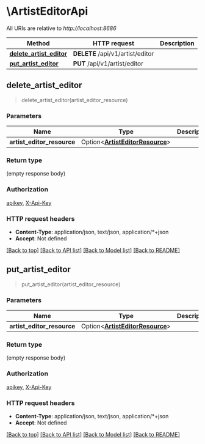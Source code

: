 # \ArtistEditorApi

All URIs are relative to *http://localhost:8686*

Method | HTTP request | Description
------------- | ------------- | -------------
[**delete_artist_editor**](ArtistEditorApi.md#delete_artist_editor) | **DELETE** /api/v1/artist/editor | 
[**put_artist_editor**](ArtistEditorApi.md#put_artist_editor) | **PUT** /api/v1/artist/editor | 



## delete_artist_editor

> delete_artist_editor(artist_editor_resource)


### Parameters


Name | Type | Description  | Required | Notes
------------- | ------------- | ------------- | ------------- | -------------
**artist_editor_resource** | Option<[**ArtistEditorResource**](ArtistEditorResource.md)> |  |  |

### Return type

 (empty response body)

### Authorization

[apikey](../README.md#apikey), [X-Api-Key](../README.md#X-Api-Key)

### HTTP request headers

- **Content-Type**: application/json, text/json, application/*+json
- **Accept**: Not defined

[[Back to top]](#) [[Back to API list]](../README.md#documentation-for-api-endpoints) [[Back to Model list]](../README.md#documentation-for-models) [[Back to README]](../README.md)


## put_artist_editor

> put_artist_editor(artist_editor_resource)


### Parameters


Name | Type | Description  | Required | Notes
------------- | ------------- | ------------- | ------------- | -------------
**artist_editor_resource** | Option<[**ArtistEditorResource**](ArtistEditorResource.md)> |  |  |

### Return type

 (empty response body)

### Authorization

[apikey](../README.md#apikey), [X-Api-Key](../README.md#X-Api-Key)

### HTTP request headers

- **Content-Type**: application/json, text/json, application/*+json
- **Accept**: Not defined

[[Back to top]](#) [[Back to API list]](../README.md#documentation-for-api-endpoints) [[Back to Model list]](../README.md#documentation-for-models) [[Back to README]](../README.md)

